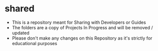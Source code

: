 # shared #

- This is a repository meant for Sharing with Developers or Guides
- The folders are a copy of Projects In Progress and will be removed / updated
- Please don't make any changes on this Repository as it's strictly for educational purposes
